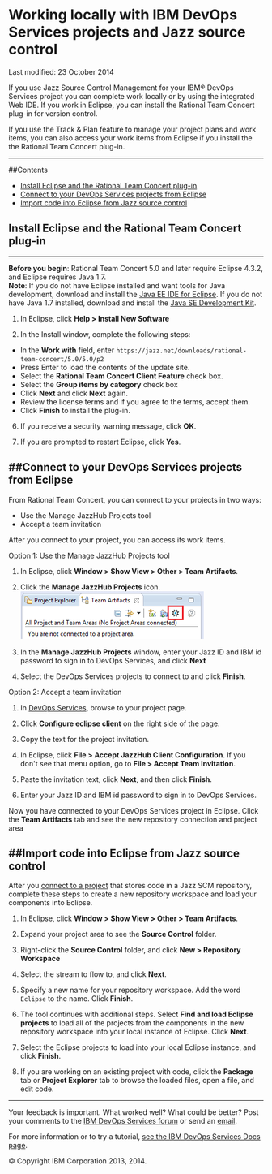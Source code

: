# Working locally with IBM DevOps Services projects and Jazz source control

Last modified: 23 October 2014

If you use Jazz Source Control Management for your IBM&reg; DevOps Services project you can complete work locally or by using the integrated Web IDE. If you work in Eclipse, you can install the Rational Team Concert plug-in for version control.

If you use the Track & Plan feature to manage your project plans and work items, you can also access your work items from Eclipse if you install the the Rational Team Concert plug-in.

---
##Contents

 * [Install Eclipse and the Rational Team Concert plug-in](#install_eclipse_and_the_rational_team_concert_plugin)
 * [Connect to your DevOps Services projects from Eclipse](#connect_to_your_devops_services_projects_from_eclipse)
 * [Import code into Eclipse from Jazz source control](#import_code_into_eclipse_from_jazz_source_control)


<a name='install_eclipse_and_the_rational_team_concert_plugin'></a>
## Install Eclipse and the Rational Team Concert plug-in
---

**Before you begin**: Rational Team Concert 5.0 and later require Eclipse 4.3.2, and Eclipse requires Java 1.7.  
**Note**: If you do not have Eclipse installed and want tools for Java development, download and install the [Java EE IDE for Eclipse](http://www.eclipse.org/downloads/packages/eclipse-ide-java-ee-developers/keplersr2).  If you do not have Java 1.7 installed, download and install the [Java SE Development Kit](http://www.oracle.com/technetwork/java/javase/downloads/jdk7-downloads-1880260.html).

1. In Eclipse, click **Help > Install New Software**

3. In the Install window, complete the following steps:
 * In the **Work with** field, enter `https://jazz.net/downloads/rational-team-concert/5.0/5.0/p2`
 * Press Enter to load the contents of the update site.
 * Select the **Rational Team Concert Client Feature** check box.
 * Select the **Group items by category** check box
 * Click **Next** and click **Next** again.
 * Review the license terms and if you agree to the terms, accept them.
 * Click **Finish** to install the plug-in.

6. If you receive a security warning message, click **OK**.

7. If you are prompted to restart Eclipse, click **Yes**.


<a name='connect_to_your_devops_services_projects_from_eclipse'></a>
##Connect to your DevOps Services projects from Eclipse
---

From Rational Team Concert, you can connect to your projects in two ways:

 * Use the Manage JazzHub Projects tool
 * Accept a team invitation

After you connect to your project, you can access its work items.

Option 1: Use the Manage JazzHub Projects tool

1. In Eclipse, click **Window > Show View > Other > Team Artifacts**.

2. Click the **Manage JazzHub Projects** icon.
![Manage JazzHub Projects button within the Team Artifacts View](./images/jazzhubfeature.png)

3. In the **Manage JazzHub Projects** window, enter your Jazz ID and IBM id password to sign in to DevOps Services, and click **Next**

4. Select the DevOps Services projects to connect to and click **Finish**.

Option 2: Accept a team invitation

1. In [DevOps Services](https://hub.jazz.net/), browse to your project page.

2. Click **Configure eclipse client** on the right side of the page.

3. Copy the text for the project invitation.

4. In Eclipse, click **File > Accept JazzHub Client Configuration**. If you don't see that menu option, go to **File > Accept Team Invitation**.

5. Paste the invitation text, click **Next**, and then click **Finish**.

6. Enter your Jazz ID and IBM id password to sign in  to DevOps Services.

Now you have connected to your DevOps Services project in Eclipse. Click the **Team Artifacts** tab and see the new repository connection and project area


<a name='import_code_into_eclipse_from_jazz_source_control'></a>
##Import code into Eclipse from Jazz source control
---

After you [connect to a project](#connect_to_your_devops_services_projects_from_eclipse) that stores code in a Jazz SCM repository, complete these steps to create a new repository workspace and load your components into Eclipse.

1. In Eclipse, click **Window > Show View > Other > Team Artifacts**.

2. Expand your project area to see the **Source Control** folder.

3. Right-click the **Source Control** folder, and click **New > Repository Workspace**

4. Select the stream to flow to, and click **Next**.

5. Specify a new name for your repository workspace. Add the word `Eclipse` to the name. Click **Finish**.

6. The tool continues with additional steps. Select **Find and load Eclipse projects** to load all of the projects from the components in the new repository workspace into your local instance of Eclipse. Click **Next**.

7. Select the Eclipse projects to load into your local Eclipse instance, and click **Finish**.

8. If you are working on an existing project with code, click the **Package** tab or **Project Explorer** tab to browse the loaded files, open a file, and edit code.

---

Your feedback is important. What worked well? What could be better? Post your comments to the [IBM DevOps Services forum][18]
or send an [email][19].

For more information or to try a tutorial, [see the IBM DevOps Services Docs page][20].

© Copyright IBM Corporation 2013, 2014.

[18]: https://www.ibmdw.net/answers?community=Devops_services (DevOps Services forum)
[19]: mailto:hub%40jazz.net
[20]: https://hub.jazz.net/docs